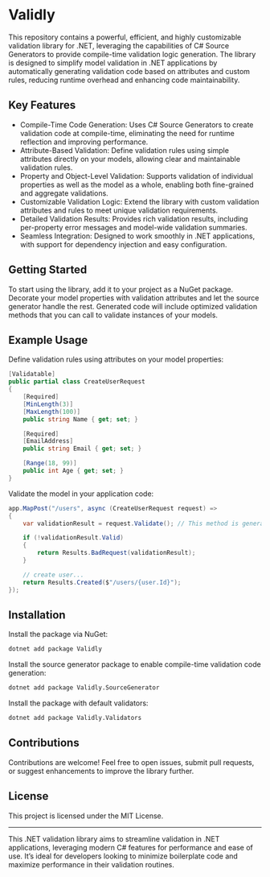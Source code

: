 # Validly

This repository contains a powerful, efficient, and highly customizable validation library for .NET, leveraging the capabilities of C# Source Generators to provide compile-time validation logic generation. The library is designed to simplify model validation in .NET applications by automatically generating validation code based on attributes and custom rules, reducing runtime overhead and enhancing code maintainability.

## Key Features
- Compile-Time Code Generation: Uses C# Source Generators to create validation code at compile-time, eliminating the need for runtime reflection and improving performance.
- Attribute-Based Validation: Define validation rules using simple attributes directly on your models, allowing clear and maintainable validation rules.
- Property and Object-Level Validation: Supports validation of individual properties as well as the model as a whole, enabling both fine-grained and aggregate validations.
- Customizable Validation Logic: Extend the library with custom validation attributes and rules to meet unique validation requirements.
- Detailed Validation Results: Provides rich validation results, including per-property error messages and model-wide validation summaries.
- Seamless Integration: Designed to work smoothly in .NET applications, with support for dependency injection and easy configuration.

## Getting Started
To start using the library, add it to your project as a NuGet package. Decorate your model properties with validation attributes and let the source generator handle the rest. Generated code will include optimized validation methods that you can call to validate instances of your models.

## Example Usage
Define validation rules using attributes on your model properties:

```csharp
[Validatable]
public partial class CreateUserRequest
{
    [Required]
    [MinLength(3)]
    [MaxLength(100)]
    public string Name { get; set; }

    [Required]
    [EmailAddress]
    public string Email { get; set; }

    [Range(18, 99)]
    public int Age { get; set; }
}
```

Validate the model in your application code:
```csharp
app.MapPost("/users", async (CreateUserRequest request) =>
{
    var validationResult = request.Validate(); // This method is generated by the source generator

    if (!validationResult.Valid)
    {
    	return Results.BadRequest(validationResult);
    }

    // create user...
    return Results.Created($"/users/{user.Id}");
});
```

## Installation
Install the package via NuGet:
```bash
dotnet add package Validly
```

Install the source generator package to enable compile-time validation code generation:
```bash
dotnet add package Validly.SourceGenerator
```

Install the package with default validators:
```bash
dotnet add package Validly.Validators
```

## Contributions
Contributions are welcome! Feel free to open issues, submit pull requests, or suggest enhancements to improve the library further.

## License
This project is licensed under the MIT License.

---
This .NET validation library aims to streamline validation in .NET applications, leveraging modern C# features for performance and ease of use. It’s ideal for developers looking to minimize boilerplate code and maximize performance in their validation routines.